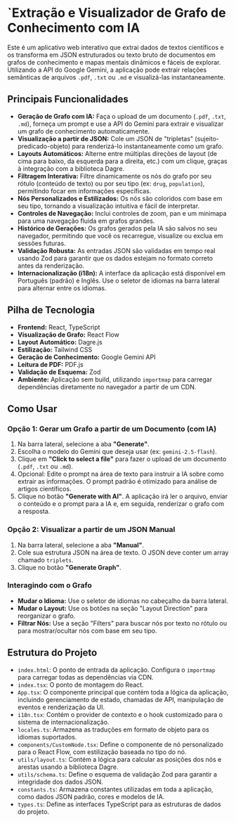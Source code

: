 # `Extração e Visualizador de Grafo de Conhecimento com IA

Este é um aplicativo web interativo que extrai dados de textos científicos e os transforma em JSON estruturados ou texto bruto de documentos em grafos de conhecimento e mapas mentais dinâmicos e fáceis de explorar. Utilizando a API do Google Gemini, a aplicação pode extrair relações semânticas de arquivos `.pdf`, `.txt` ou `.md` e visualizá-las instantaneamente.

## Principais Funcionalidades

- **Geração de Grafo com IA:** Faça o upload de um documento (`.pdf`, `.txt`, `.md`), forneça um prompt e use a API do Gemini para extrair e visualizar um grafo de conhecimento automaticamente.
- **Visualização a partir de JSON:** Cole um JSON de "tripletas" (sujeito-predicado-objeto) para renderizá-lo instantaneamente como um grafo.
- **Layouts Automáticos:** Alterne entre múltiplas direções de layout (de cima para baixo, da esquerda para a direita, etc.) com um clique, graças à integração com a biblioteca Dagre.
- **Filtragem Interativa:** Filtre dinamicamente os nós do grafo por seu rótulo (conteúdo de texto) ou por seu tipo (ex: `drug`, `population`), permitindo focar em informações específicas.
- **Nós Personalizados e Estilizados:** Os nós são coloridos com base em seu tipo, tornando a visualização intuitiva e fácil de interpretar.
- **Controles de Navegação:** Inclui controles de zoom, pan e um minimapa para uma navegação fluida em grafos grandes.
- **Histórico de Gerações:** Os grafos gerados pela IA são salvos no seu navegador, permitindo que você os recarregue, visualize ou exclua em sessões futuras.
- **Validação Robusta:** As entradas JSON são validadas em tempo real usando Zod para garantir que os dados estejam no formato correto antes da renderização.
- **Internacionalização (i18n):** A interface da aplicação está disponível em Português (padrão) e Inglês. Use o seletor de idiomas na barra lateral para alternar entre os idiomas.

## Pilha de Tecnologia

- **Frontend:** React, TypeScript
- **Visualização de Grafo:** React Flow
- **Layout Automático:** Dagre.js
- **Estilização:** Tailwind CSS
- **Geração de Conhecimento:** Google Gemini API
- **Leitura de PDF:** PDF.js
- **Validação de Esquema:** Zod
- **Ambiente:** Aplicação sem build, utilizando `importmap` para carregar dependências diretamente no navegador a partir de um CDN.

## Como Usar

### Opção 1: Gerar um Grafo a partir de um Documento (com IA)

1.  Na barra lateral, selecione a aba **"Generate"**.
2.  Escolha o modelo do Gemini que deseja usar (ex: `gemini-2.5-flash`).
3.  Clique em **"Click to select a file"** para fazer o upload de um documento (`.pdf`, `.txt` ou `.md`).
4.  Opcional: Edite o prompt na área de texto para instruir a IA sobre como extrair as informações. O prompt padrão é otimizado para análise de artigos científicos.
5.  Clique no botão **"Generate with AI"**. A aplicação irá ler o arquivo, enviar o conteúdo e o prompt para a IA e, em seguida, renderizar o grafo com a resposta.

### Opção 2: Visualizar a partir de um JSON Manual

1.  Na barra lateral, selecione a aba **"Manual"**.
2.  Cole sua estrutura JSON na área de texto. O JSON deve conter um array chamado `triplets`.
3.  Clique no botão **"Generate Graph"**.

### Interagindo com o Grafo

- **Mudar o Idioma:** Use o seletor de idiomas no cabeçalho da barra lateral.
- **Mudar o Layout:** Use os botões na seção "Layout Direction" para reorganizar o grafo.
- **Filtrar Nós:** Use a seção "Filters" para buscar nós por texto no rótulo ou para mostrar/ocultar nós com base em seu tipo.

## Estrutura do Projeto

- `index.html`: O ponto de entrada da aplicação. Configura o `importmap` para carregar todas as dependências via CDN.
- `index.tsx`: O ponto de montagem do React.
- `App.tsx`: O componente principal que contém toda a lógica da aplicação, incluindo gerenciamento de estado, chamadas de API, manipulação de eventos e renderização da UI.
- `i18n.tsx`: Contém o provider de contexto e o hook customizado para o sistema de internacionalização.
- `locales.ts`: Armazena as traduções em formato de objeto para os idiomas suportados.
- `components/CustomNode.tsx`: Define o componente de nó personalizado para o React Flow, com estilização baseada no tipo do nó.
- `utils/layout.ts`: Contém a lógica para calcular as posições dos nós e arestas usando a biblioteca Dagre.
- `utils/schema.ts`: Define o esquema de validação Zod para garantir a integridade dos dados JSON.
- `constants.ts`: Armazena constantes utilizadas em toda a aplicação, como dados JSON padrão, cores e modelos de IA.
- `types.ts`: Define as interfaces TypeScript para as estruturas de dados do projeto.